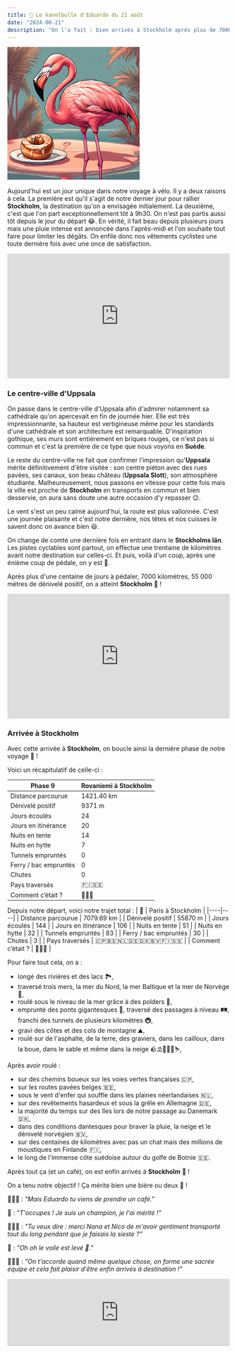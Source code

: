 ```yaml
---
title: 🥮 Le kanelbulle d'Eduardo du 21 août
date: "2024-08-21"
description: "On l'a fait : bien arrivés à Stockholm après plus de 7000 kilomètres !"
---
```


![Kanelbullar d'Eduardo](../kanelbullar_eduardo.png)

Aujourd'hui est un jour unique dans notre voyage à vélo. Il y a deux raisons à cela. La première est qu'il s'agit de notre dernier jour pour rallier **Stockholm**, la destination qu'on a envisagée initialement. La deuxième, c'est que l'on part exceptionnellement tôt à 9h30. On n'est pas partis aussi tôt depuis le jour du départ 😂. En vérité, il fait beau depuis plusieurs jours mais une pluie intense est annoncée dans l'après-midi et l'on souhaite tout faire pour limiter les dégâts. On enfile donc nos vêtements cyclistes une toute dernière fois avec une once de satisfaction.

<div style="width: 100%; height: 0; position: relative; padding-bottom: 56%;"><iframe src="https://giphy.com/embed/Q8IYWnnogTYM5T6Yo0" style="top: 0; left: 0; width: 100%; height: 100%; position: absolute; border: 0;" allowfullscreen scrolling="no" allow="encrypted-media;" class="giphy-embed"></iframe></div>

### Le centre-ville d'Uppsala
On passe dans le centre-ville d'Uppsala afin d'admirer notamment sa cathédrale qu'on apercevait en fin de journée hier. Elle est très impressionnante, sa hauteur est vertigineuse même pour les standards d'une cathédrale et son architecture est remarquable. D'inspiration gothique, ses murs sont entièrement en briques rouges, ce n'est pas si commun et c'est la première de ce type que nous voyons en **Suède**.

Le reste du centre-ville ne fait que confirmer l'impression qu'**Uppsala** mérite définitivement d'être visitée : son centre piéton avec des rues pavées, ses canaux, son beau château (**Uppsala Slott**), son atmosphère étudiante. Malheureusement, nous passons en vitesse pour cette fois mais la ville est proche de **Stockholm** en transports en commun et bien desservie, on aura sans doute une autre occasion d'y repasser 😉.

Le vent s'est un peu calmé aujourd'hui, la route est plus vallonnée. C'est une journée plaisante et c'est notre dernière, nos têtes et nos cuisses le savent donc on avance bien 😆.
 
On change de comté une dernière fois en entrant dans le **Stockholms län**. Les pistes cyclables sont partout, on effectue une trentaine de kilomètres avant notre destination sur celles-ci. Et puis, voilà d'un coup, après une énième coup de pédale, on y est 🏁.

Après plus d'une centaine de jours à pédaler, 7000 kilomètres, 55 000 mètres de dénivelé positif, on a atteint **Stockholm** 🥳 !

<div style="width: 100%; height: 0; position: relative; padding-bottom: 56%;"><iframe src="https://giphy.com/embed/xnCqpy38g2kHpDT1jV" style="top: 0; left: 0; width: 100%; height: 100%; position: absolute; border: 0;" allowfullscreen scrolling="no" allow="encrypted-media;" class="giphy-embed"></iframe></div>

### Arrivée à Stockholm 
Avec cette arrivée à **Stockholm**, on boucle ainsi la dernière phase de notre voyage 🤩 !

Voici un récapitulatif de celle-ci :

| Phase 9 | Rovaniemi à Stockholm |
|----|----|
| Distance parcourue | 1421.40 km |
| Dénivelé positif | 9371 m  |
| Jours écoulés   |  24  |
| Jours en itinérance  |  20 |
| Nuits en tente  |  14 |
| Nuits en hytte  |  7 |
| Tunnels empruntés   | 0 |
| Ferry / bac empruntés  | 0 |
| Chutes   |  0  |
| Pays traversés  | 🇫🇮🇸🇪 |
| Comment c’était ?  | 🥰😍🤩 |

Depuis notre départ, voici notre trajet total :
| 🦩 | Paris à Stockholm |
|----|----|
| Distance parcourue | 7079.69 km |
| Dénivelé positif | 55870 m  |
| Jours écoulés   |  144 |
| Jours en itinérance  |  106 |
| Nuits en tente  |  51 |
| Nuits en hytte  |  32 |
| Tunnels empruntés   | 83 |
| Ferry / bac empruntés  | 30 |
| Chutes | 3 |
| Pays traversés  | 🇨🇵🇧🇪🇳🇱🇩🇪🇩🇰🇧🇻🇫🇮🇸🇪 |
| Comment c’était ?  | 🥰😍🤩   |

Pour faire tout cela, on a :
- longé des rivières et des lacs 🏞️,
- traversé trois mers, la mer du Nord, la mer Baltique et la mer de Norvège 🌊,
- roulé sous le niveau de la mer grâce à des polders 🤿,
- emprunté des ponts gigantesques 🌉, traversé des passages à niveau 🛤️, franchi des tunnels de plusieurs kilomètres 🚇,
- gravi des côtes et des cols de montagne ⛰️,
- roulé sur de l'asphalte, de la terre, des graviers, dans les cailloux, dans la boue, dans le sable et même dans la neige 🪨⛱️🚵🏼‍♀️⛷️,

Après avoir roulé :
- sur des chemins boueux sur les voies vertes françaises 🇨🇵,
- sur les routes pavées belges 🇧🇪,
- sous le vent d'enfer qui souffle dans les plaines néerlandaises 🇳🇱,
- sur des revêtements hasardeux et sous la grêle en Allemagne 🇩🇪,
- la majorité du temps sur des îles lors de notre passage au Danemark 🇩🇰,
- dans des conditions dantesques pour braver la pluie, la neige et le dénivelé norvégien 🇧🇻,
- sur des centaines de kilomètres avec pas un chat mais des millions de moustiques en Finlande 🇫🇮,
- le long de l'immense côte suédoise autour du golfe de Botnie 🇸🇪.

Après tout ça (et un café), on est enfin arrivés à **Stockholm** 🤩 !

On a tenu notre objectif ! Ça mérite bien une bière ou deux 🍻 !

🤷🏼‍♂️ : *"Mais Eduardo tu viens de prendre un café."*

🦩 : *"T'occupes ! Je suis un champion, je l'ai mérité !"*

🙋🏼‍♀️ : *"Tu veux dire : merci Nana et Nico de m'avoir gentiment transporté tout du long pendant que je faisais la sieste ?"*

🦩 : *"Oh oh le voile est levé 🤫."* 

💁🏼‍♀️ : *"On t'accorde quand même quelque chose, on forme une sacrée équipe et cela fait plaisir d'être enfin arrivés à destination !"*

<div style="left: 0; width: 100%; height: 152px; position: relative;"><iframe src="https://open.spotify.com/embed/track/1lCRw5FEZ1gPDNPzy1K4zW?utm_source=oembed" style="top: 0; left: 0; width: 100%; height: 100%; position: absolute; border: 0;" allowfullscreen allow="clipboard-write; encrypted-media; fullscreen; picture-in-picture;"></iframe></div>
